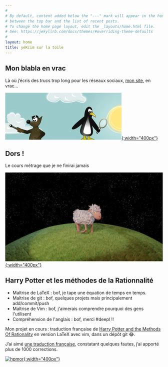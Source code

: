 ```yaml
---
#
# By default, content added below the "---" mark will appear in the home page
# between the top bar and the list of recent posts.
# To change the home page layout, edit the _layouts/home.html file.
# See: https://jekyllrb.com/docs/themes/#overriding-theme-defaults
#
layout: home
title: yeKcim sur la toile
---
```


## Mon blabla en vrac
Là où j’écris des trucs trop long pour les réseaux sociaux, [mon site](/blog/), en vrac…

[![blog](/assets/images/blog.webp){:width="400px"}](/blog)


## Dors !
Le cours métrage que je ne finirai jamais

[![Dors](/assets/images/dors/0004.jpg){:width="400px"}](/graphisme/2021/05/05/Dors.html)

## Harry Potter et les méthodes de la Rationnalité
- Maîtrise de LaTeX : bof, je tape une équation de temps en temps.
- Maîtrise de git : bof, quelques projets mais principalement add/commit/push
- Maîtrise de Vim : bof, j'aimerais comprendre pourquoi des gens l'utilisent
- Compréhension de l'anglais : bof, merci #deepl !!

Mon projet en cours : traduction française de [Harry Potter and the Methods Of Rationality](http://www.hpmor.com/) en version LaTeX avec vim, dans un dépôt git 😂.

J’ai aimé [une traduction française](https://www.fanfiction.net/s/6910226/1/Harry-Potter-et-les-M%C3%A9thodes-de-la-Rationalit%C3%A9), constatant quelques fautes, j’ai apporté plus de 1000 corrections.

[![hpmor](/assets/images/dors/hpmor.webp){:width="400px"}](https://github.com/yeKcim/hpmor)


